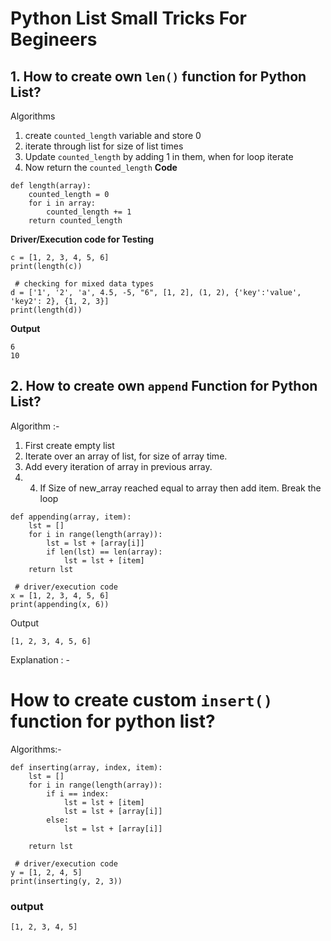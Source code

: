 # Python List Small Tricks For Begineers

## 1. How to create own `len()` function for Python List?
Algorithms
1. create `counted_length` variable and store 0
2. iterate through list for size of list times
3. Update `counted_length` by adding 1 in them, when for loop iterate
4. Now return the `counted_length`
<b>Code</b>
```
def length(array):
    counted_length = 0
    for i in array:
        counted_length += 1
    return counted_length
```
<b>Driver/Execution code for Testing</b>
```
c = [1, 2, 3, 4, 5, 6]
print(length(c))

 # checking for mixed data types
d = ['1', '2', 'a', 4.5, -5, "6", [1, 2], (1, 2), {'key':'value', 'key2': 2}, {1, 2, 3}]
print(length(d))
```
<b>Output</b>
```
6
10

```


## 2. How to create own `append` Function for Python List?

Algorithm :- 
1. First create empty list
2. Iterate over an array of list, for size of array time.
3. Add every iteration of array in previous array. 
4. 4. If Size of new_array reached equal to array then add item. Break the loop

```
def appending(array, item):
    lst = []
    for i in range(length(array)):
        lst = lst + [array[i]]
        if len(lst) == len(array):
            lst = lst + [item]
    return lst
    
 # driver/execution code
x = [1, 2, 3, 4, 5, 6]
print(appending(x, 6))
```
Output
```
[1, 2, 3, 4, 5, 6]
```
Explanation : - 

# How to create custom `insert()` function for python list?
Algorithms:-

```
def inserting(array, index, item):
    lst = []
    for i in range(length(array)):
        if i == index:
            lst = lst + [item]
            lst = lst + [array[i]]
        else:
            lst = lst + [array[i]]

    return lst

 # driver/execution code
y = [1, 2, 4, 5]
print(inserting(y, 2, 3))
```
### output
```
[1, 2, 3, 4, 5]
```
